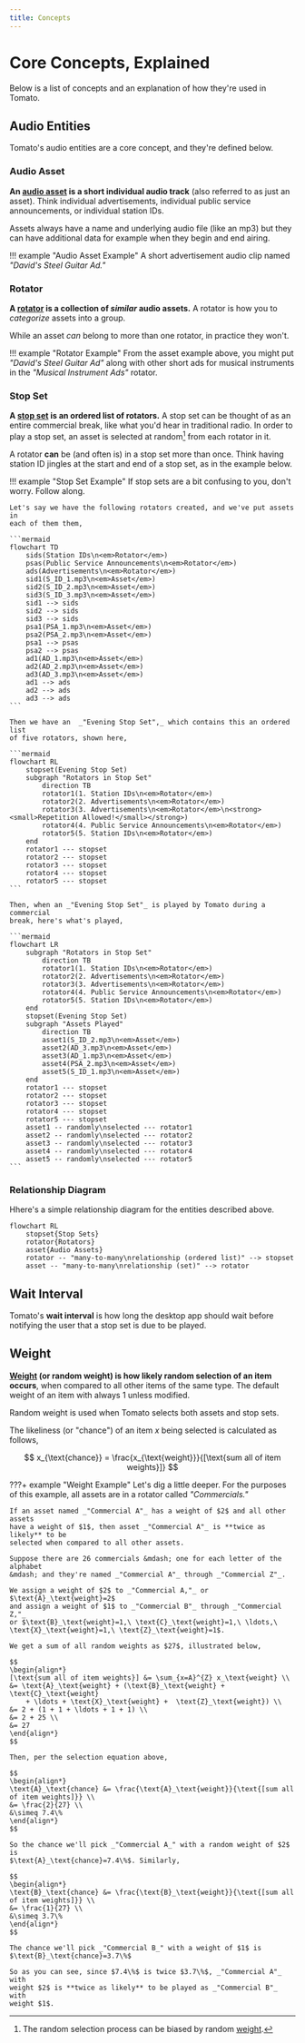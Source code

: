 ```yaml
---
title: Concepts
---
```


# Core Concepts, Explained

Below is a list of concepts and an explanation of how they're used in Tomato.


## Audio Entities

Tomato's audio entities are a core concept, and they're defined below.

### Audio Asset
**An <u>audio asset</u> is a short individual audio track** (also referred to as just
an asset). Think individual advertisements, individual public service
announcements, or individual station IDs.

Assets always have a name and underlying audio file (like an mp3) but they can
have additional data for example when they begin and end airing.

!!! example "Audio Asset Example"
    A short advertisement audio clip named _"David's Steel Guitar Ad."_

### Rotator
**A <u>rotator</u> is a collection of _similar_ audio assets.** A rotator is how
you to _categorize_ assets into a group.

While an asset _can_ belong to more than one rotator, in practice they won't.

!!! example "Rotator Example"
    From the asset example above, you might put _"David's Steel Guitar Ad"_
    along with other short ads for musical instruments in the _"Musical
    Instrument Ads"_ rotator.

### Stop Set
**A <u>stop set</u> is an ordered list of rotators.** A stop set can be thought
of as an entire commercial break, like what you'd hear in traditional radio. In
order to play a stop set, an asset is selected at random[^1] from each rotator
in it.

A rotator **can** be (and often is) in a stop set more than once. Think having
station ID jingles at the start and end of a stop set, as in the example below.

!!! example "Stop Set Example"
    If stop sets are a bit confusing to you, don't worry. Follow along.

    Let's say we have the following rotators created, and we've put assets in
    each of them them,

    ```mermaid
    flowchart TD
        sids(Station IDs\n<em>Rotator</em>)
        psas(Public Service Announcements\n<em>Rotator</em>)
        ads(Advertisements\n<em>Rotator</em>)
        sid1(S_ID_1.mp3\n<em>Asset</em>)
        sid2(S_ID_2.mp3\n<em>Asset</em>)
        sid3(S_ID_3.mp3\n<em>Asset</em>)
        sid1 --> sids
        sid2 --> sids
        sid3 --> sids
        psa1(PSA_1.mp3\n<em>Asset</em>)
        psa2(PSA_2.mp3\n<em>Asset</em>)
        psa1 --> psas
        psa2 --> psas
        ad1(AD_1.mp3\n<em>Asset</em>)
        ad2(AD_2.mp3\n<em>Asset</em>)
        ad3(AD_3.mp3\n<em>Asset</em>)
        ad1 --> ads
        ad2 --> ads
        ad3 --> ads
    ```

    Then we have an  _"Evening Stop Set",_ which contains this an ordered list
    of five rotators, shown here,

    ```mermaid
    flowchart RL
        stopset(Evening Stop Set)
        subgraph "Rotators in Stop Set"
            direction TB
            rotator1(1. Station IDs\n<em>Rotator</em>)
            rotator2(2. Advertisements\n<em>Rotator</em>)
            rotator3(3. Advertisements\n<em>Rotator</em>\n<strong><small>Repetition Allowed!</small></strong>)
            rotator4(4. Public Service Announcements\n<em>Rotator</em>)
            rotator5(5. Station IDs\n<em>Rotator</em>)
        end
        rotator1 --- stopset
        rotator2 --- stopset
        rotator3 --- stopset
        rotator4 --- stopset
        rotator5 --- stopset
    ```

    Then, when an _"Evening Stop Set"_ is played by Tomato during a commercial
    break, here's what's played,

    ```mermaid
    flowchart LR
        subgraph "Rotators in Stop Set"
            direction TB
            rotator1(1. Station IDs\n<em>Rotator</em>)
            rotator2(2. Advertisements\n<em>Rotator</em>)
            rotator3(3. Advertisements\n<em>Rotator</em>)
            rotator4(4. Public Service Announcements\n<em>Rotator</em>)
            rotator5(5. Station IDs\n<em>Rotator</em>)
        end
        stopset(Evening Stop Set)
        subgraph "Assets Played"
            direction TB
            asset1(S_ID_2.mp3\n<em>Asset</em>)
            asset2(AD_3.mp3\n<em>Asset</em>)
            asset3(AD_1.mp3\n<em>Asset</em>)
            asset4(PSA_2.mp3\n<em>Asset</em>)
            asset5(S_ID_1.mp3\n<em>Asset</em>)
        end
        rotator1 --- stopset
        rotator2 --- stopset
        rotator3 --- stopset
        rotator4 --- stopset
        rotator5 --- stopset
        asset1 -- randomly\nselected --- rotator1
        asset2 -- randomly\nselected --- rotator2
        asset3 -- randomly\nselected --- rotator3
        asset4 -- randomly\nselected --- rotator4
        asset5 -- randomly\nselected --- rotator5
    ```

### Relationship Diagram

Hhere's a simple relationship diagram for the entities described above.

```mermaid
flowchart RL
    stopset{Stop Sets}
    rotator{Rotators}
    asset{Audio Assets}
    rotator -- "many-to-many\nrelationship (ordered list)" --> stopset
    asset -- "many-to-many\nrelationship (set)" --> rotator
```

## Wait Interval

Tomato's **wait interval** is how long the desktop app should wait before
notifying the user that a stop set is due to be played.


## Weight
**<u>Weight</u> (or random weight) is how likely random selection of an item occurs**,
when compared to all other items of the same type. The default weight of an item
with always $1$ unless modified.

Random weight is used when Tomato selects both assets and stop sets.

The likeliness (or "chance") of an item $x$ being selected is calculated as follows,

$$
x_{\text{chance}} = \frac{x_{\text{weight}}}{[\text{sum all of item weights}]}
$$


???+ example "Weight Example"
    Let's dig a little deeper. For the purposes of this example, all assets are
    in a rotator called _"Commercials."_

    If an asset named _"Commercial A"_ has a weight of $2$ and all other assets
    have a weight of $1$, then asset _"Commercial A"_ is **twice as likely** to be
    selected when compared to all other assets.

    Suppose there are 26 commercials &mdash; one for each letter of the alphabet
    &mdash; and they're named _"Commercial A"_ through _"Commercial Z"_.

    We assign a weight of $2$ to _"Commercial A,"_ or $\text{A}_\text{weight}=2$
    and assign a weight of $1$ to _"Commercial B"_ through _"Commercial Z,"_
    or $\text{B}_\text{weight}=1,\ \text{C}_\text{weight}=1,\ \ldots,\ \text{X}_\text{weight}=1,\ \text{Z}_\text{weight}=1$.

    We get a sum of all random weights as $27$, illustrated below,

    $$
    \begin{align*}
    [\text{sum all of item weights}] &= \sum_{x=A}^{Z} x_\text{weight} \\
    &= \text{A}_\text{weight} + (\text{B}_\text{weight} + \text{C}_\text{weight}
        + \ldots + \text{X}_\text{weight} +  \text{Z}_\text{weight}) \\
    &= 2 + (1 + 1 + \ldots + 1 + 1) \\
    &= 2 + 25 \\
    &= 27
    \end{align*}
    $$

    Then, per the selection equation above,

    $$
    \begin{align*}
    \text{A}_\text{chance} &= \frac{\text{A}_\text{weight}}{\text{[sum all of item weights]}} \\
    &= \frac{2}{27} \\
    &\simeq 7.4\%
    \end{align*}
    $$

    So the chance we'll pick _"Commercial A_" with a random weight of $2$ is
    $\text{A}_\text{chance}=7.4\%$. Similarly,

    $$
    \begin{align*}
    \text{B}_\text{chance} &= \frac{\text{B}_\text{weight}}{\text{[sum all of item weights]}} \\
    &= \frac{1}{27} \\
    &\simeq 3.7\%
    \end{align*}
    $$

    The chance we'll pick _"Commercial B_" with a weight of $1$ is $\text{B}_\text{chance}=3.7\%$

    So as you can see, since $7.4\%$ is twice $3.7\%$, _"Commercial A"_ with
    weight $2$ is **twice as likely** to be played as _"Commercial B"_ with
    weight $1$.


[^1]: The random selection process can be biased by random [weight](#weight).

